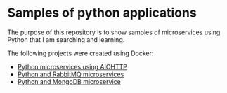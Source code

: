 # Samples of python applications

The purpose of this repository is to show samples of microservices using Python that I am searching and learning.

The following projects were created using Docker:
- [Python microservices using AIOHTTP](https://github.com/FernandoBLima/python-sample-projects/tree/main/0.1_PYTHON_DOCKER)
- [Python and RabbitMQ microservices](https://github.com/FernandoBLima/python-sample-projects/tree/main/0.2_PYTHON_RABBITMQ_DOCKER)
- [Python and MongoDB microservice](https://github.com/FernandoBLima/python-sample-projects/tree/main/0.3_PYTHON_MONGODB_DOCKER)



